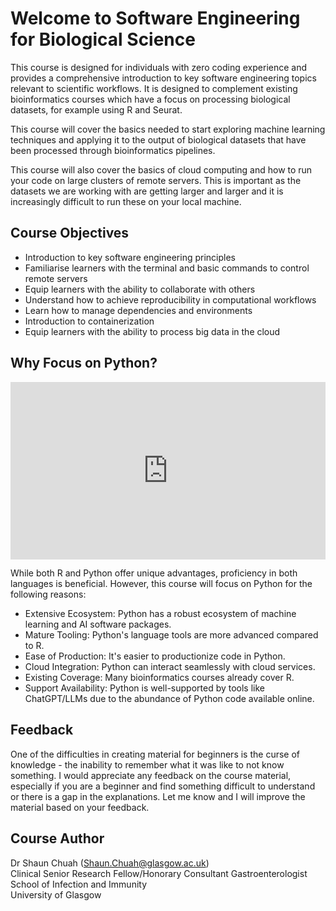 # Welcome to Software Engineering for Biological Science

This course is designed for individuals with zero coding experience and provides a comprehensive introduction to key software engineering topics relevant to scientific workflows. It is designed to complement existing bioinformatics courses which have a focus on processing biological datasets, for example using R and Seurat.

This course will cover the basics needed to start exploring machine learning techniques and applying it to the output of biological datasets that have been processed through bioinformatics pipelines.

This course will also cover the basics of cloud computing and how to run your code on large clusters of remote servers. This is important as the datasets we are working with are getting larger and larger and it is increasingly difficult to run these on your local machine.

## Course Objectives

- Introduction to key software engineering principles
- Familiarise learners with the terminal and basic commands to control remote servers
- Equip learners with the ability to collaborate with others
- Understand how to achieve reproducibility in computational workflows
- Learn how to manage dependencies and environments
- Introduction to containerization
- Equip learners with the ability to process big data in the cloud

## Why Focus on Python?

<iframe style="width:100%; aspect-ratio: 16/9;" src="https://www.youtube.com/embed/x7X9w_GIm1s?si=gShDYPp7jLF6T_aC" title="YouTube video player" frameborder="0" allow="accelerometer; autoplay; clipboard-write; encrypted-media; gyroscope; picture-in-picture; web-share" referrerpolicy="strict-origin-when-cross-origin" allowfullscreen></iframe>

While both R and Python offer unique advantages, proficiency in both languages is beneficial. However, this course will focus on Python for the following reasons:

- Extensive Ecosystem: Python has a robust ecosystem of machine learning and AI software packages.
- Mature Tooling: Python's language tools are more advanced compared to R.
- Ease of Production: It's easier to productionize code in Python.
- Cloud Integration: Python can interact seamlessly with cloud services.
- Existing Coverage: Many bioinformatics courses already cover R.
- Support Availability: Python is well-supported by tools like ChatGPT/LLMs due to the abundance of Python code available online.

## Feedback

One of the difficulties in creating material for beginners is the curse of knowledge - the inability to remember what it was like to not know something. I would appreciate any feedback on the course material, especially if you are a beginner and find something difficult to understand or there is a gap in the explanations. Let me know and I will improve the material based on your feedback.

## Course Author

Dr Shaun Chuah (<Shaun.Chuah@glasgow.ac.uk>)  
Clinical Senior Research Fellow/Honorary Consultant Gastroenterologist  
School of Infection and Immunity  
University of Glasgow
